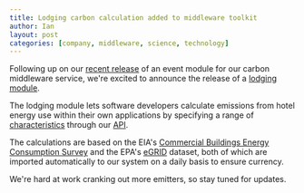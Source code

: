 ```yaml
---
title: Lodging carbon calculation added to middleware toolkit
author: Ian
layout: post
categories: [company, middleware, science, technology]
---
```


Following up on our [recent release](http://numbers.brighterplanet.com/2010/09/22/event-carbon-calculation-added-to-middleware-toolkit/) of an event module for our carbon middleware service, we're excited to announce the release of a [lodging module](http://carbon.brighterplanet.com/lodgings).

The lodging module lets software developers calculate emissions from hotel energy use within their own applications by specifying a range of [characteristics](http://carbon.brighterplanet.com/lodgings/options) through our [API](http://carbon.brighterplanet.com/).

The calculations are based on the EIA's [Commercial Buildings Energy Consumption Survey](http://www.eia.doe.gov/emeu/cbecs/) and the EPA's [eGRID](http://www.epa.gov/egrid/) dataset, both of which are imported automatically to our system on a daily basis to ensure currency.

We're hard at work cranking out more emitters, so stay tuned for updates.
